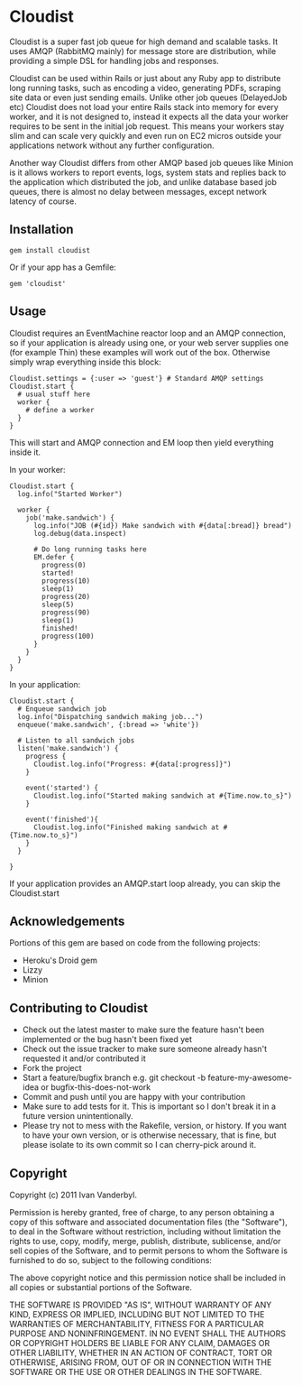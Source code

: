 Cloudist
========

Cloudist is a super fast job queue for high demand and scalable tasks. It uses AMQP (RabbitMQ mainly) for message store are
distribution, while providing a simple DSL for handling jobs and responses.

Cloudist can be used within Rails or just about any Ruby app to distribute long running tasks, such as encoding a video, generating PDFs, scraping site data
or even just sending emails. Unlike other job queues (DelayedJob etc) Cloudist does not load your entire Rails stack into memory for every worker, and it is not designed to, instead it
expects all the data your worker requires to be sent in the initial job request. This means your workers stay slim and can scale very quickly and even run on EC2 micros outside your applications
network without any further configuration.

Another way Cloudist differs from other AMQP based job queues like Minion is it allows workers to report events, logs, system stats and replies back to the application which distributed the
job, and unlike database based job queues, there is almost no delay between messages, except network latency of course.

Installation
------------

    gem install cloudist

Or if your app has a Gemfile:
    
    gem 'cloudist'

Usage
-----

Cloudist requires an EventMachine reactor loop and an AMQP connection, so if your application is already using one, or your web server supplies one (for example Thin) these examples will work
out of the box. Otherwise simply wrap everything inside this block:
    
    Cloudist.settings = {:user => 'guest'} # Standard AMQP settings
    Cloudist.start {
      # usual stuff here
      worker {
        # define a worker
      }
    }
    
This will start and AMQP connection and EM loop then yield everything inside it.

In your worker:

    Cloudist.start {
      log.info("Started Worker")

      worker {
        job('make.sandwich') {
          log.info("JOB (#{id}) Make sandwich with #{data[:bread]} bread")
          log.debug(data.inspect)

          # Do long running tasks here
          EM.defer {
            progress(0)
            started!
            progress(10)
            sleep(1)
            progress(20)
            sleep(5)
            progress(90)
            sleep(1)
            finished!
            progress(100)
          }
        }    
      }
    }
    
In your application:
    
    Cloudist.start {
      # Enqueue sandwich job      
      log.info("Dispatching sandwich making job...")
      enqueue('make.sandwich', {:bread => 'white'})

      # Listen to all sandwich jobs
      listen('make.sandwich') {
        progress {
          Cloudist.log.info("Progress: #{data[:progress]}")
        }

        event('started') {
          Cloudist.log.info("Started making sandwich at #{Time.now.to_s}")
        }

        event('finished'){
          Cloudist.log.info("Finished making sandwich at #{Time.now.to_s}")
        }
      }

    }

If your application provides an AMQP.start loop already, you can skip the Cloudist.start

Acknowledgements
-------

Portions of this gem are based on code from the following projects:

- Heroku's Droid gem
- Lizzy
- Minion

Contributing to Cloudist
------------------------

* Check out the latest master to make sure the feature hasn't been implemented or the bug hasn't been fixed yet
* Check out the issue tracker to make sure someone already hasn't requested it and/or contributed it
* Fork the project
* Start a feature/bugfix branch e.g. git checkout -b feature-my-awesome-idea or bugfix-this-does-not-work
* Commit and push until you are happy with your contribution
* Make sure to add tests for it. This is important so I don't break it in a future version unintentionally.
* Please try not to mess with the Rakefile, version, or history. If you want to have your own version, or is otherwise necessary, that is fine, but please isolate to its own commit so I can cherry-pick around it.
    
Copyright
---------

Copyright (c) 2011 Ivan Vanderbyl. 

Permission is hereby granted, free of charge, to any person obtaining
a copy of this software and associated documentation files (the
"Software"), to deal in the Software without restriction, including
without limitation the rights to use, copy, modify, merge, publish,
distribute, sublicense, and/or sell copies of the Software, and to
permit persons to whom the Software is furnished to do so, subject to
the following conditions:

The above copyright notice and this permission notice shall be
included in all copies or substantial portions of the Software.

THE SOFTWARE IS PROVIDED "AS IS", WITHOUT WARRANTY OF ANY KIND,
EXPRESS OR IMPLIED, INCLUDING BUT NOT LIMITED TO THE WARRANTIES OF
MERCHANTABILITY, FITNESS FOR A PARTICULAR PURPOSE AND
NONINFRINGEMENT. IN NO EVENT SHALL THE AUTHORS OR COPYRIGHT HOLDERS BE
LIABLE FOR ANY CLAIM, DAMAGES OR OTHER LIABILITY, WHETHER IN AN ACTION
OF CONTRACT, TORT OR OTHERWISE, ARISING FROM, OUT OF OR IN CONNECTION
WITH THE SOFTWARE OR THE USE OR OTHER DEALINGS IN THE SOFTWARE.

